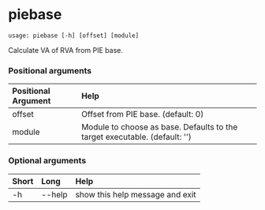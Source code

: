 <!-- THIS PART OF THIS FILE IS AUTOGENERATED. DO NOT MODIFY IT. See scripts/generate-docs.sh -->
# piebase

```text
usage: piebase [-h] [offset] [module]

```

Calculate VA of RVA from PIE base.
### Positional arguments

|Positional Argument|Help|
| :--- | :--- |
|offset|Offset from PIE base. (default: 0)|
|module|Module to choose as base. Defaults to the target executable. (default: '')|

### Optional arguments

|Short|Long|Help|
| :--- | :--- | :--- |
|-h|--help|show this help message and exit|

<!-- END OF AUTOGENERATED PART. Do not modify this line or the line below, they mark the end of the auto-generated part of the file. If you want to extend the documentation in a way which cannot easily be done by adding to the command help description, write below the following line. -->
<!-- ------------\>8---- ----\>8---- ----\>8------------ -->
